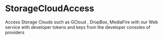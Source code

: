 # StorageCloudAccess
Access Storage Clouds such as GCloud , DropBox, MediaFire with our  Web service 
 with developer tokens and keys 
from the developer consoles of providers
